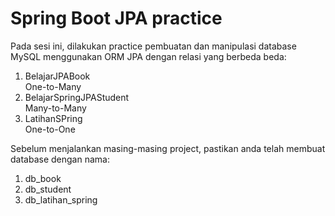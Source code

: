 # Spring Boot JPA practice

Pada sesi ini, dilakukan practice pembuatan dan manipulasi database MySQL menggunakan ORM JPA dengan relasi yang berbeda beda:

1. BelajarJPABook <br>
   One-to-Many
2. BelajarSpringJPAStudent <br>
   Many-to-Many
3. LatihanSPring <br>
   One-to-One

Sebelum menjalankan masing-masing project, pastikan anda telah membuat database dengan nama:

1. db_book
2. db_student
3. db_latihan_spring
